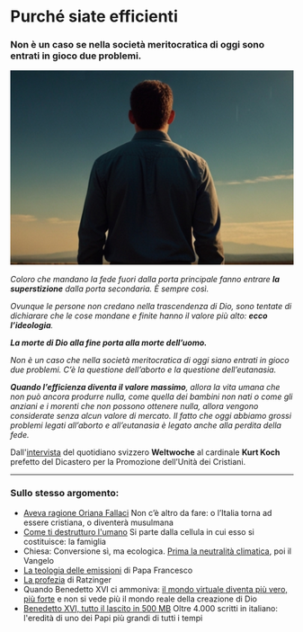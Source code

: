# Purché siate efficienti

### Non è un caso se nella società meritocratica di oggi sono entrati in gioco due problemi.

![uomo che guarda all'orizzonte](/img/siate-efficienti.jpeg)

*Coloro che mandano la fede fuori dalla porta principale fanno entrare **la superstizione** dalla porta secondaria. È sempre così.*

*Ovunque le persone non credano nella trascendenza di Dio, sono tentate di dichiarare che le cose mondane e finite hanno il valore più alto: **ecco l’ideologia**.*

***La morte di Dio alla fine porta alla morte dell’uomo.***

*Non è un caso che nella società meritocratica di oggi siano entrati in gioco due problemi. C’è la questione dell’aborto e la questione dell’eutanasia.*

***Quando l’efficienza diventa il valore massimo**, allora la vita umana che non può ancora produrre nulla, come quella dei bambini non nati o come gli anziani e i morenti che non possono ottenere nulla, allora vengono considerate senza alcun valore di mercato. Il fatto che oggi abbiamo grossi problemi legati all’aborto e all’eutanasia è legato anche alla perdita della fede.*

Dall'[intervista](https://de.catholicnewsagency.com/news/14904/kardinal-koch-das-christentum-ist-in-einer-sehr-kritischen-situation-in-europa) del quotidiano svizzero **Weltwoche** al cardinale **Kurt Koch** prefetto del Dicastero per la Promozione dell’Unità dei Cristiani.

---
### Sullo stesso argomento:
- [Aveva ragione Oriana Fallaci](/articles/2024-05-27-aveva-ragione-oriana.html) Non c’è altro da fare: o l’Italia torna ad essere cristiana, o diventerà musulmana
- [Come ti destrutturo l'umano](/articles/2024-02-17-famiglia-una-ideologia.html) Si parte dalla cellula in cui esso si costituisce: la famiglia
- Chiesa: Conversione sì, ma ecologica. [Prima la neutralità climatica](/articles/2023-12-14-chiesa-conversione-ecologica.html), poi il Vangelo
- [La teologia delle emissioni](/articles/2023-10-20-teologia-delle-emissioni.html) di Papa Francesco
- [La profezia](/articles/2024-02-01-profezia-ratzinger.html) di Ratzinger
- Quando Benedetto XVI ci ammoniva: [il mondo virtuale diventa più vero, più forte](/articles/2023-08-01-non-conformatevi-al-mondo.html) e non si vede più il mondo reale della creazione di Dio
- [Benedetto XVI, tutto il lascito in 500 MB](/articles/2023-01-20-benedetto-xvi.html) Oltre 4.000 scritti in italiano: l'eredità di uno dei Papi più grandi di tutti i tempi